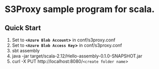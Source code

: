 # S3Proxy sample program for scala.

## Quick Start

1. Set to __`<Azure Blob Account`>__ in conf/s3proxy.conf
2. Set to __`<Azure Blob Access Key`>__ in conf/s3proxy.conf
3. sbt assembly
4. java -jar target/scala-2.12/Hello-assembly-0.1.0-SNAPSHOT.jar
5. curl -X PUT http\://localhost:8080/`<create folder name`>
